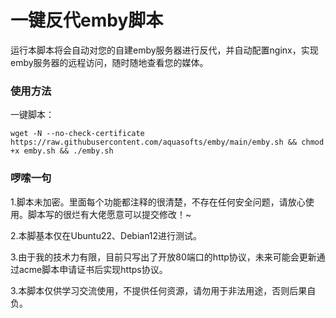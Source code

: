 <h1>一键反代emby脚本</h1>
运行本脚本将会自动对您的自建emby服务器进行反代，并自动配置nginx，实现emby服务器的远程访问，随时随地查看您的媒体。

### 使用方法
一键脚本：

`wget -N --no-check-certificate https://raw.githubusercontent.com/aquasofts/emby/main/emby.sh && chmod +x emby.sh && ./emby.sh`

### 啰嗦一句
1.脚本未加密。里面每个功能都注释的很清楚，不存在任何安全问题，请放心使用。脚本写的很烂有大佬愿意可以提交修改！~

2.本脚基本仅在Ubuntu22、Debian12进行测试。

3.由于我的技术力有限，目前只写出了开放80端口的http协议，未来可能会更新通过acme脚本申请证书后实现https协议。

3.本脚本仅供学习交流使用，不提供任何资源，请勿用于非法用途，否则后果自负。
